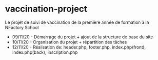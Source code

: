 # vaccination-project
Le projet de suivi de vaccination de la première année de formation à la NFactory School

- 09/11/20 - Démarrage du projet + ajout de la structure de base du site
- 10/11/20 - Organisation du projet + répartition des tâches
- 12/11/20 - Réalisation de: header.php, footer.php, index.php(front), index.php(back), inscription.php
